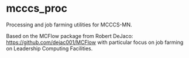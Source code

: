 # mcccs_proc
Processing and job farming utilities for MCCCS-MN.

Based on the MCFlow package from Robert DeJaco: https://github.com/dejac001/MCFlow with particular focus on job farming on Leadership Computing Facilities.

